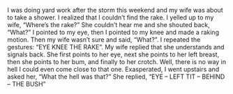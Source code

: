 I was doing yard work after the storm this weekend and my wife was about to take a shower. I realized that I couldn’t find the rake. I yelled up to my wife, “Where’s the rake?”
She couldn’t hear me and she shouted back, “What?”
I pointed to my eye, then I pointed to my knee and made a raking motion. Then my wife wasn’t sure and said, “What?”.
I repeated the gestures: “EYE KNEE THE RAKE”.
My wife replied that she understands and signals back. She first points to her eye, next she points to her left breast, then she points to her bum, and finally to her crotch.
Well, there is no way in hell I could even come close to that one. Exasperated, I went upstairs and asked her, “What the hell was that?”
She replied, “EYE – LEFT TIT – BEHIND – THE BUSH”
